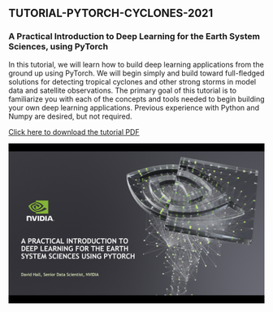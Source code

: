 ## TUTORIAL-PYTORCH-CYCLONES-2021

### A Practical Introduction to Deep Learning for the Earth System Sciences, using PyTorch

In this tutorial, we will learn how to build deep learning applications from the ground up using PyTorch. We will begin simply and build toward full-fledged solutions for detecting tropical cyclones and other strong storms in model data and satellite observations. The primary goal of this tutorial is to familiarize you with each of the concepts and tools needed to begin building your own deep learning applications. Previous experience with Python and Numpy are desired, but not required.

[Click here to download the tutorial PDF](https://drive.google.com/file/d/1E5gWTfudeY6pcKYftB9QxRLyXQVBmRc-/view?usp=sharing)

<a href="https://drive.google.com/file/d/1-6cIzkOtSX1Qa39eoMNoVxb3dPNd61xK/view?usp=sharing">
<img src="Images/title_slide.jpg" alt="title slide" width="600"/>
</a>
